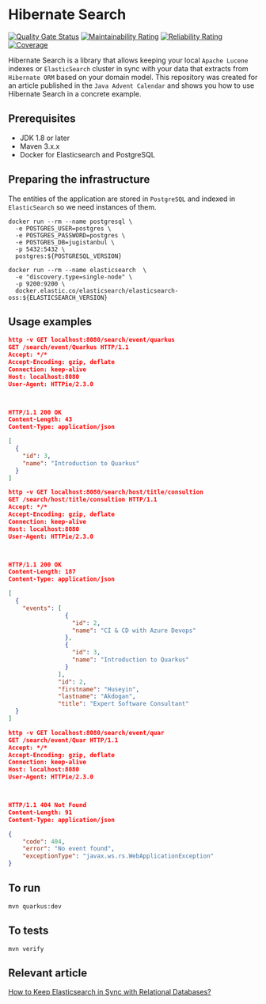 # Hibernate Search
[![Quality Gate Status](https://sonarcloud.io/api/project_badges/measure?project=org.jugistanbul%3Ahibernate-search&metric=alert_status)](https://sonarcloud.io/dashboard?id=org.jugistanbul%3Ahibernate-search)
[![Maintainability Rating](https://sonarcloud.io/api/project_badges/measure?project=org.jugistanbul%3Ahibernate-search&metric=sqale_rating)](https://sonarcloud.io/dashboard?id=org.jugistanbul%3Ahibernate-search)
[![Reliability Rating](https://sonarcloud.io/api/project_badges/measure?project=org.jugistanbul%3Ahibernate-search&metric=reliability_rating)](https://sonarcloud.io/dashboard?id=org.jugistanbul%3Ahibernate-search)
[![Coverage](https://sonarcloud.io/api/project_badges/measure?project=org.jugistanbul%3Ahibernate-search&metric=coverage)](https://sonarcloud.io/dashboard?id=org.jugistanbul%3Ahibernate-search)

Hibernate Search is a library that allows keeping your local `Apache Lucene` indexes or `ElasticSearch` cluster in sync with your data that extracts from `Hibernate ORM` based on your domain model. This repository was created for an article published in the `Java Advent Calendar` and shows you how to use Hibernate Search in a concrete example.

## Prerequisites

* JDK 1.8 or later
* Maven 3.x.x
* Docker for Elasticsearch and PostgreSQL

## Preparing the infrastructure

The entities of the application are stored in `PostgreSQL` and indexed in `ElasticSearch` so we need instances of them.

```shell script
docker run --rm --name postgresql \
  -e POSTGRES_USER=postgres \ 
  -e POSTGRES_PASSWORD=postgres \ 
  -e POSTGRES_DB=jugistanbul \ 
  -p 5432:5432 \ 
  postgres:${POSTGRESQL_VERSION}
```
```shell script
docker run --rm --name elasticsearch  \
  -e "discovery.type=single-node" \
  -p 9200:9200 \ 
  docker.elastic.co/elasticsearch/elasticsearch-oss:${ELASTICSEARCH_VERSION}
```

## Usage examples

```json
http -v GET localhost:8080/search/event/quarkus
GET /search/event/Quarkus HTTP/1.1
Accept: */*
Accept-Encoding: gzip, deflate
Connection: keep-alive
Host: localhost:8080
User-Agent: HTTPie/2.3.0



HTTP/1.1 200 OK
Content-Length: 43
Content-Type: application/json

[
  {
    "id": 3,
    "name": "Introduction to Quarkus"
  }
]

http -v GET localhost:8080/search/host/title/consultion
GET /search/host/title/consultion HTTP/1.1
Accept: */*
Accept-Encoding: gzip, deflate
Connection: keep-alive
Host: localhost:8080
User-Agent: HTTPie/2.3.0



HTTP/1.1 200 OK
Content-Length: 187
Content-Type: application/json

[
  {
    "events": [
                {
                  "id": 2,
                  "name": "CI & CD with Azure Devops"
                },
                {
                  "id": 3,
                  "name": "Introduction to Quarkus"
                }
              ],
              "id": 2,
              "firstname": "Huseyin",
              "lastname": "Akdogan",
              "title": "Expert Software Consultant"
  }
]

http -v GET localhost:8080/search/event/quar
GET /search/event/Quar HTTP/1.1
Accept: */*
Accept-Encoding: gzip, deflate
Connection: keep-alive
Host: localhost:8080
User-Agent: HTTPie/2.3.0



HTTP/1.1 404 Not Found
Content-Length: 91
Content-Type: application/json

{
    "code": 404,
    "error": "No event found",
    "exceptionType": "javax.ws.rs.WebApplicationException"
}

```

## To run

```shell script
mvn quarkus:dev
```

## To tests

```shell script
mvn verify
```

## Relevant article
[How to Keep Elasticsearch in Sync with Relational Databases?
](https://hakdogan.medium.com/how-to-keep-elasticsearch-in-sync-with-relational-databases-a8c4c2b4c9fe)